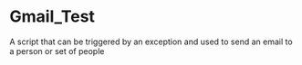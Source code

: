 # Gmail_Test
A script that can be triggered by an exception and used to send an email to a person or set of people
